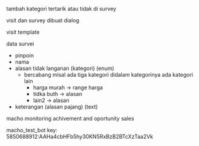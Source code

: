tambah kategori tertarik atau tidak di survey

visit dan survey dibuat dialog

visit template

data survei

- pinpoin
- nama
- alasan tidak langanan (kategori) (enum)
  - bercabang misal ada tiga kategori didalam kategorinya ada kategori lain
    - harga murah -> range harga
    - tidka buth -> alasan
    - lain2 -> alasan
- keterangan (alasan pajang) (text)

macho monitoring achivement and oportunity sales

macho_test_bot key: 5850688912:AAHa4cbHFb5hy30KN5RxBzB2BTcXzTaa2Vk
